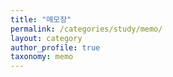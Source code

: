 ```yaml
---
title: "메모장"
permalink: /categories/study/memo/
layout: category
author_profile: true
taxonomy: memo
---
```

